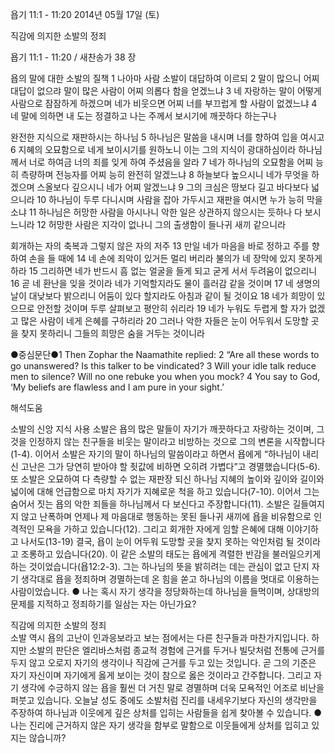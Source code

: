 욥기 11:1 - 11:20 
2014년 05월 17일 (토)

직감에 의지한 소발의 정죄



욥기 11:1 - 11:20 / 새찬송가 38 장


욥의 말에 대한 소발의 질책
1 나아마 사람 소발이 대답하여 이르되 2 말이 많으니 어찌 대답이 없으랴 말이 많은 사람이 어찌 의롭다 함을 얻겠느냐 3 네 자랑하는 말이 어떻게 사람으로 잠잠하게 하겠으며 네가 비웃으면 어찌 너를 부끄럽게 할 사람이 없겠느냐 4 네 말에 의하면 내 도는 정결하고 나는 주께서 보시기에 깨끗하다 하는구나

완전한 지식으로 재판하시는 하나님
5 하나님은 말씀을 내시며 너를 향하여 입을 여시고 6 지혜의 오묘함으로 네게 보이시기를 원하노니 이는 그의 지식이 광대하심이라 하나님께서 너로 하여금 너의 죄를 잊게 하여 주셨음을 알라 7 네가 하나님의 오묘함을 어찌 능히 측량하며 전능자를 어찌 능히 완전히 알겠느냐 8 하늘보다 높으시니 네가 무엇을 하겠으며 스올보다 깊으시니 네가 어찌 알겠느냐 9 그의 크심은 땅보다 길고 바다보다 넓으니라 10 하나님이 두루 다니시며 사람을 잡아 가두시고 재판을 여시면 누가 능히 막을소냐 11 하나님은 허망한 사람을 아시나니 악한 일은 상관하지 않으시는 듯하나 다 보시느니라 12 허망한 사람은 지각이 없나니 그의 출생함이 들나귀 새끼 같으니라

회개하는 자의 축복과 그렇지 않은 자의 저주
13 만일 네가 마음을 바로 정하고 주를 향하여 손을 들 때에 14 네 손에 죄악이 있거든 멀리 버리라 불의가 네 장막에 있지 못하게 하라 15 그리하면 네가 반드시 흠 없는 얼굴을 들게 되고 굳게 서서 두려움이 없으리니 16 곧 네 환난을 잊을 것이라 네가 기억할지라도 물이 흘러감 같을 것이며 17 네 생명의 날이 대낮보다 밝으리니 어둠이 있다 할지라도 아침과 같이 될 것이요 18 네가 희망이 있으므로 안전할 것이며 두루 살펴보고 평안히 쉬리라 19 네가 누워도 두렵게 할 자가 없겠고 많은 사람이 네게 은혜를 구하리라 20 그러나 악한 자들은 눈이 어두워서 도망할 곳을 찾지 못하리니 그들의 희망은 숨을 거두는 것이니라


●중심문단●1 Then Zophar the Naamathite replied: 2 “Are all these words to go unanswered? Is this talker to be vindicated? 3 Will your idle talk reduce men to silence? Will no one rebuke you when you mock? 4 You say to God, ‘My beliefs are flawless and I am pure in your sight.’

해석도움





소발의 신앙 지식 사용
소발은 욥의 많은 말들이 자기가 깨끗하다고 자랑하는 것이며, 그것을 인정하지 않는 친구들을 비웃는 말이라고 비방하는 것으로 그의 변론을 시작합니다(1-4). 이어서 소발은 자기의 말이 하나님의 말씀이라고 하면서 욥에게 “하나님이 내리신 고난은 그가 당연히 받아야 할 죗값에 비하면 오히려 가볍다”고 경멸했습니다(5-6). 또 소발은 오묘하여 다 측량할 수 없는 재판장 되신 하나님 지혜의 높이와 깊이와 길이와 넓이에 대해 언급함으로 마치 자기가 지혜로운 척을 하고 있습니다(7-10). 이어서 그는 숨어서 짓는 욥의 악한 죄들을 하나님께서 다 보신다고 주장합니다(11). 소발은 길들여지지 않고 난폭하며 언제나 제 마음대로 행동하는 못된 들나귀 새끼에 욥을 비유함으로 인격적인 모욕을 가하고 있습니다(12). 그리고 회개한 자에게 임할 은혜에 대해 이야기하고 나서도(13-19) 결국, 욥이 눈이 어두워 도망할 곳을 찾지 못하는 악인처럼 될 것이라고 조롱하고 있습니다(20). 이 같은 소발의 태도는 욥에게 격렬한 반감을 불러일으키게 하는 것이었습니다(욥12:2-3). 그는 하나님의 뜻을 밝히려는 데는 관심이 없고 단지 자기 생각대로 욥을 정죄하며 경멸하는데 온 힘을 쏟고 하나님의 이름을 멋대로 이용하는 사람이었습니다.
● 나는 혹시 자기 생각을 정당화하는데 하나님을 들먹이며, 상대방의 문제를 지적하고 정죄하기를 일삼는 자는 아닌가요?

직감에 의지한 소발의 정죄  
소발 역시 욥의 고난이 인과응보라고 보는 점에서는 다른 친구들과 마찬가지입니다. 하지만 소발의 판단은 엘리바스처럼 종교적 경험에 근거를 두거나 빌닷처럼 전통에 근거를 두지 않고 오로지 자기의 생각이나 직감에 근거를 두고 있는 것입니다. 곧 그의 기준은 자기 자신이며 자기에게 옳게 보이는 것이 참으로 옳은 것이라고 간주합니다. 그리고 자기 생각에 수긍하지 않는 욥을 훨씬 더 거친 말로 경멸하며 더욱 모욕적인 어조로 비난을 퍼붓고 있습니다. 오늘날 성도 중에도 소발처럼 진리를 내세우기보다 자신의 생각만을 주장하여 하나님과 이웃에게 깊은 상처를 입히는 사람들을 쉽게 찾아볼 수 있습니다. 
● 나는 진리에 근거하지 않은 자기 생각을 함부로 말함으로 이웃들에게 상처를 입히고 있지는 않습니까?